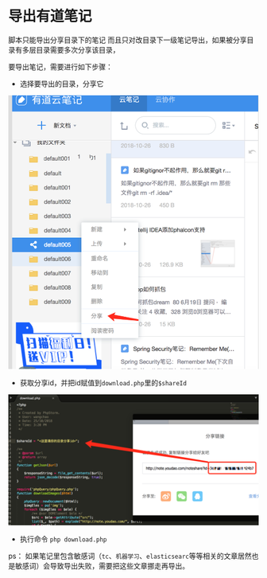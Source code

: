 
# 导出有道笔记

脚本只能导出分享目录下的笔记 而且只对改目录下一级笔记导出，如果被分享目录有多层目录需要多次分享该目录，

要导出笔记，需要进行如下步骤：

- 选择要导出的目录，分享它

<img src="share.png">

- 获取分享id，并把id赋值到`download.php`里的`$shareId`

<img src="id.png">

- 执行命令 `php download.php`



ps： 如果笔记里包含敏感词（`tc`、`机器学习`、`elasticsearc`等等相关的文章居然也是敏感词）会导致导出失败，需要把这些文章挪走再导出。

